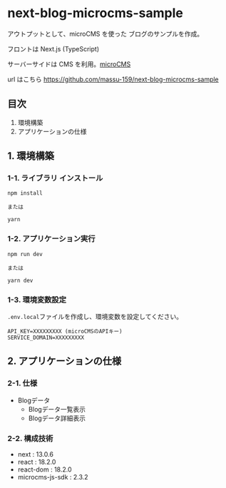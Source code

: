 # next-blog-microcms-sample


アウトプットとして、microCMS を使った ブログのサンプルを作成。

フロントは Next.js (TypeScript)

サーバーサイドは CMS を利用。[microCMS](https://microcms.io/)

url はこちら
https://github.com/massu-159/next-blog-microcms-sample

## 目次

1. 環境構築
2. アプリケーションの仕様

## 1. 環境構築

### 1-1. ライブラリ インストール

```
npm install

または

yarn
```

### 1-2. アプリケーション実行

```
npm run dev

または

yarn dev
```

### 1-3. 環境変数設定
`.env.local`ファイルを作成し、環境変数を設定してください。
```
API_KEY=XXXXXXXXX (microCMSのAPIキー)
SERVICE_DOMAIN=XXXXXXXXX
```

## 2. アプリケーションの仕様

### 2-1. 仕様

- Blogデータ
  - Blogデータ一覧表示
  - Blogデータ詳細表示

### 2-2. 構成技術

- next : 13.0.6
- react : 18.2.0
- react-dom : 18.2.0
- microcms-js-sdk : 2.3.2
